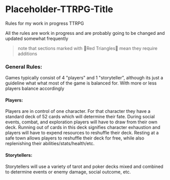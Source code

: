 # Placeholder-TTRPG-Title
Rules for my work in progress TTRPG

All the rules are work in progress and are probably going to be changed and updated somewhat frequently

>note that sections marked with 🔻Red Triangles🔻 mean they require additions

### General Rules:

Games typically consist of 4 "players" and 1 "storyteller", although its just a guideline what what most of the game is balanced for. With more or less players balance accordingly

#### Players:
Players are in control of one character. For that character they have a standard deck of 52 cards which will determine their fate. During social events, combat, and exploration players will have to draw from their own deck. Running out of cards in this deck signifies character exhaustion and players will have to expend resources to reshuffle their deck. Resting at a safe town allows players to reshuffle their deck for free, while also replenishing their abilities/stats/health/etc.

#### Storytellers:
Storytellers will use a variety of tarot and poker decks mixed and combined to determine events or enemy damage, social outcome, etc.

